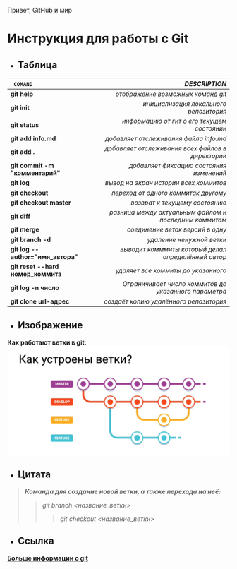 Привет, GitHub и мир

# Инструкция для работы с Git #

* ## Таблица ##

<code> __COMAND__ |_DESCRIPTION_
:-------- | ---------:
__git help__ | _отображение возможных команд git_
__git init__  | _инициализация локального репозитория_
__git status__ | _информацию от гит о его текущем состоянии_   
__git add info.md__ |  _добавляет отслеживания файла info.md_  
__git add .__  | _добавляет отслеживания всех файлов в директории_
__git commit -m "комментарий"__ | _добавляет фиксацию состояния изменений_
__git log__ | _вывод на экран истории всех коммитов_
__git checkout__ | _переход от одного коммитак другому_
__git checkout master__ | _возврат к текущему состоянию_
__git diff__ | _разница между актуальным файлом и последним коммитом_
__git merge__ | _соединение веток версий в одну_
__git branch -d__ | _удаление ненужной ветки_
__git log --author="имя_автора"__ | _выводит комммиты который делал определённый автор_
__git reset --hard номер_коммита__ | _удаляет все коммиты до указанного_
__git log -n число__ | _Ограничивает число коммитов до указанного параметра_
__git clone url-адрес__ | _создаёт копию удалённого репозитория_
</code>

* ## Изображение ##
__Как работают ветки в git:__
![Наглядный пример работы веток](branch.png)

* ## Цитата ##
>___Команда для создание новой ветки, а также перехода на неё:___
>>_git branch <название_ветки>_
>>>_git checkout <название_ветки>_

* ## Ссылка ##
[__Больше информации о git__](https://habr.com/ru/post/541258/ "ССЫЛКА НА Хабр")
